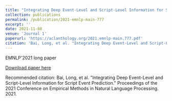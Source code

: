 ```yaml
---
title: "Integrating Deep Event-Level and Script-Level Information for Script Event Prediction1"
collection: publications
permalink: /publication/2021-emnlp-main-777
excerpt: ''
date: 2021-11-08
venue: 'Journal 1'
paperurl: 'https://aclanthology.org/2021.emnlp-main.777.pdf'
citation: 'Bai, Long, et al. "Integrating Deep Event-Level and Script-Level Information for Script Event Prediction." Proceedings of the 2021 Conference on Empirical Methods in Natural Language Processing. 2021.'
---
```

EMNLP'2021 long paper

[Download paper here](https://aclanthology.org/2021.emnlp-main.777.pdf)

Recommended citation: Bai, Long, et al. "Integrating Deep Event-Level and Script-Level Information for Script Event Prediction." Proceedings of the 2021 Conference on Empirical Methods in Natural Language Processing. 2021.

